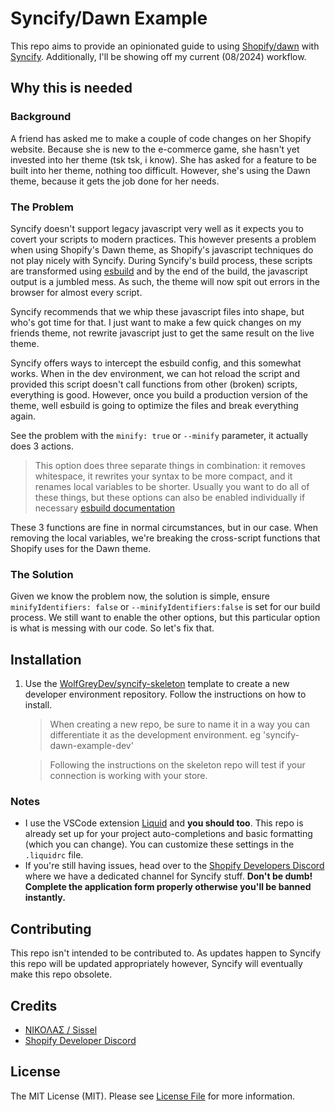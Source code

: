 <!-- replace with your own-->
# Syncify/Dawn Example

This repo aims to provide an opinionated guide to using [Shopify/dawn](https://github.com/shopify/dawn) with [Syncify](https://github.com/panoply/syncify/tree/rc1). Additionally, I'll be showing off my current (08/2024) workflow.

## Why this is needed ##

### Background ###

A friend has asked me to make a couple of code changes on her Shopify website. Because she is new to the e-commerce game, she hasn't yet invested into her theme (tsk tsk, i know). She has asked for a feature to be built into her theme, nothing too difficult. However, she's using the Dawn theme, because it gets the job done for her needs. 

### The Problem ###

Syncify doesn't support legacy javascript very well as it expects you to covert your scripts to modern practices. This however presents a problem when using Shopify's Dawn theme, as Shopify's javascript techniques do not play nicely with Syncify. During Syncify's build process, these scripts are transformed using [esbuild](https://esbuild.github.io/) and by the end of the build, the javascript output is a jumbled mess. As such, the theme will now spit out errors in the browser for almost every script.

Syncify recommends that we whip these javascript files into shape, but who's got time for that. I just want to make a few quick changes on my friends theme, not rewrite javascript just to get the same result on the live theme.

Syncify offers ways to intercept the esbuild config, and this somewhat works. When in the dev environment, we can hot reload the script and provided this script doesn't call functions from other (broken) scripts, everything is good. However, once you build a production version of the theme, well esbuild is going to optimize the files and break everything again. 

See the problem with the `minify: true` or `--minify` parameter, it actually does 3 actions.

> This option does three separate things in combination: it removes whitespace, it rewrites your syntax to be more compact, and it renames local variables to be shorter. Usually you want to do all of these things, but these options can also be enabled individually if necessary
[esbuild documentation](https://esbuild.github.io/api/#minify)

These 3 functions are fine in normal circumstances, but in our case. When removing the local variables, we're breaking the cross-script functions that Shopify uses for the Dawn theme.

### The Solution ###

Given we know the problem now, the solution is simple, ensure `minifyIdentifiers: false` or `--minifyIdentifiers:false` is set for our build process. We still want to enable the other options, but this particular option is what is messing with our code. So let's fix that.

## Installation ##

1. Use the [WolfGreyDev/syncify-skeleton](https://github.com/WolfGreyDev/syncify-skeleton) template to create a new developer environment repository. Follow the instructions on how to install.

    > When creating a new repo, be sure to name it in a way you can differentiate it as the development environment. eg 'syncify-dawn-example-dev'

    > Following the instructions on the skeleton repo will test if your connection is working with your store.

### Notes
- I use the VSCode extension [Liquid](https://marketplace.visualstudio.com/items?itemName=sissel.shopify-liquid) and **you should too**. This repo is already set up for your project auto-completions and basic formatting (which you can change). You can customize these settings in the `.liquidrc` file.
- If you're still having issues, head over to the [Shopify Developers Discord](https://discord.gg/bU3P5TPE) where we have a dedicated channel for Syncify stuff. **Don't be dumb! Complete the application form properly otherwise you'll be banned instantly.**

## Contributing

This repo isn't intended to be contributed to. As updates happen to Syncify this repo will be updated appropriately however, Syncify will eventually make this repo obsolete.

## Credits

- [ΝΙΚΟΛΑΣ / Sissel](https://github.com/panoply)
- [Shopify Developer Discord](https://discord.gg/bU3P5TPE)

## License

The MIT License (MIT). Please see [License File](license.md) for more information.
<!--/replace with your own-->